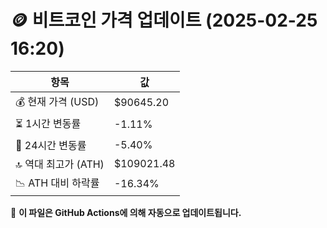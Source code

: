# 🪙 비트코인 가격 업데이트 (2025-02-25 16:20)

| 항목                | 값 |
|--------------------|----------------|
| 💰 현재 가격 (USD) | $90645.20 |
| ⏳ 1시간 변동률    | -1.11% |
| 📆 24시간 변동률   | -5.40% |
| 🔝 역대 최고가 (ATH) | $109021.48 |
| 📉 ATH 대비 하락률 | -16.34% |

🔄 **이 파일은 GitHub Actions에 의해 자동으로 업데이트됩니다.**
